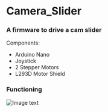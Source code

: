 # Camera_Slider
### A firmware to drive a cam slider
Components:
- Arduino Nano
- Joystick
- 2 Stepper Motors
- L293D Motor Shield

### Functioning
![Image text](https://github.com/ArtilRobotics/Camera_Slider/blob/main/images/Camera%20Slider.gif)
